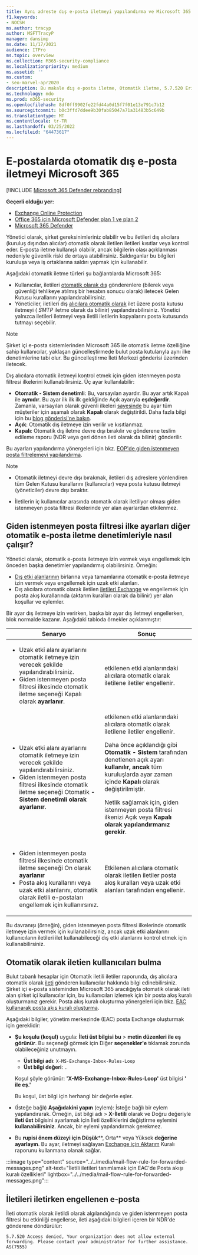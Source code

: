 ```yaml
---
title: Aynı adreste dış e-posta iletmeyi yapılandırma ve Microsoft 365.
f1.keywords:
- NOCSH
ms.author: tracyp
author: MSFTTracyP
manager: dansimp
ms.date: 11/17/2021
audience: ITPro
ms.topic: overview
ms.collection: M365-security-compliance
ms.localizationpriority: medium
ms.assetid: ''
ms.custom:
- seo-marvel-apr2020
description: Bu makale dış e-posta iletme, Otomatik iletme, 5.7.520 Erişim Engellendi iletileri, dış iletmeyi devre dışı bırakma, 'Yöneticiniz dış iletmeyi devre dışı bıraktı' iletilerini ve giden istenmeyen posta önleme ilkesi gibi konuları kapsar.
ms.technology: mdo
ms.prod: m365-security
ms.openlocfilehash: 8df0ff9902fe22fd44a0d15f7f01e13e791c7b12
ms.sourcegitcommit: b0c3ffd7ddee9b30fab85047a71a31483b5c649b
ms.translationtype: MT
ms.contentlocale: tr-TR
ms.lasthandoff: 03/25/2022
ms.locfileid: "64473617"
---
```

# <a name="control-automatic-external-email-forwarding-in-microsoft-365"></a>E-postalarda otomatik dış e-posta iletmeyi Microsoft 365

[!INCLUDE [Microsoft 365 Defender rebranding](../includes/microsoft-defender-for-office.md)]

**Geçerli olduğu yer:**
- [Exchange Online Protection](exchange-online-protection-overview.md)
- [Office 365 için Microsoft Defender plan 1 ve plan 2](defender-for-office-365.md)
- [Microsoft 365 Defender](../defender/microsoft-365-defender.md)

Yönetici olarak, şirket gereksinimleriniz olabilir ve bu iletileri dış alıcılara (kuruluş dışından alıcılar) otomatik olarak iletilen iletileri kısıtlar veya kontrol eder. E-posta iletme kullanışlı olabilir, ancak bilgilerin olası açıklanması nedeniyle güvenlik riski de ortaya atabilirsiniz. Saldırganlar bu bilgileri kuruluşa veya iş ortaklarına saldırı yapmak için kullanabilir.

Aşağıdaki otomatik iletme türleri şu bağlantılarda Microsoft 365:

- Kullanıcılar, iletileri [otomatik olarak dış](https://support.microsoft.com/office/c24f5dea-9465-4df4-ad17-a50704d66c59) gönderenlere (bilerek veya güvenliği tehlikeye atılmış bir hesabın sonucu olarak) iletecek Gelen Kutusu kurallarını yapılandırabilirsiniz.
- Yöneticiler, iletileri dış [alıcılara otomatik olarak](/exchange/recipients-in-exchange-online/manage-user-mailboxes/configure-email-forwarding) ilet üzere posta kutusu iletmeyi ( _SMTP_ iletme olarak da bilinir) yapılandırabilirsiniz. Yönetici yalnızca iletileri iletmeyi veya iletili iletilerin kopyalarını posta kutusunda tutmayı seçebilir.

> [!NOTE]
> Şirket içi e-posta sistemlerinden Microsoft 365 ile otomatik iletme özelliğine sahip kullanıcılar, yaklaşan güncelleştirmede bulut posta kutularıyla aynı ilke denetimlerine tabi olur. Bu güncelleştirme İleti Merkezi gönderisi üzerinden iletecek.

Dış alıcılara otomatik iletmeyi kontrol etmek için giden istenmeyen posta filtresi ilkelerini kullanabilirsiniz. Üç ayar kullanılabilir:

- **Otomatik - Sistem denetimli**: Bu, varsayılan ayardır. Bu ayar artık Kapalı ile **aynıdır**. Bu ayar ilk ilk ilk geldiğinde Açık ayarıyla **eşdeğerdir**. Zamanla, varsayılan olarak güvenli ilkeleri [sayesinde](secure-by-default.md) bu ayar tüm müşteriler için aşamalı olarak **Kapalı** olarak değiştirildi. Daha fazla bilgi için bu [blog gönderisi'ne bakın](https://techcommunity.microsoft.com/t5/exchange-team-blog/all-you-need-to-know-about-automatic-email-forwarding-in/ba-p/2074888). 
- **Açık**: Otomatik dış iletmeye izin verilir ve kısıtlanmaz.
- **Kapalı**: Otomatik dış iletme devre dışı bırakılır ve gönderene teslim edileme raporu (NDR veya geri dönen ileti olarak da bilinir) gönderilir.

Bu ayarları yapılandırma yönergeleri için bkz. [EOP'de giden istenmeyen posta filtrelemeyi yapılandırma](configure-the-outbound-spam-policy.md).

> [!NOTE]
>
> - Otomatik iletmeyi devre dışı bırakmak, iletileri dış adreslere yönlendiren tüm Gelen Kutusu kurallarını (kullanıcılar) veya posta kutusu iletmeyi (yöneticiler) devre dışı bıraktır.
>
> - İletilerin iç kullanıcılar arasında otomatik olarak iletiliyor olması giden istenmeyen posta filtresi ilkelerinde yer alan ayarlardan etkilenmez.


## <a name="how-the-outbound-spam-filter-policy-settings-work-with-other-automatic-email-forwarding-controls"></a>Giden istenmeyen posta filtresi ilke ayarları diğer otomatik e-posta iletme denetimleriyle nasıl çalışır?

Yönetici olarak, otomatik e-posta iletmeye izin vermek veya engellemek için önceden başka denetimler yapılandırmış olabilirsiniz. Örneğin:

- [Dış etki alanlarının](/exchange/mail-flow-best-practices/remote-domains/remote-domains) birlarına veya tamamlarına otomatik e-posta iletmeye izin vermek veya engellemek için uzak etki alanları.
- Dış alıcılara otomatik olarak iletilen [iletileri Exchange](/exchange/security-and-compliance/mail-flow-rules/mail-flow-rules) ve engellemek için posta akış kurallarında (aktarım kuralları olarak da bilinir) yer alan koşullar ve eylemler.

Bir ayar dış iletmeye izin verirken, başka bir ayar dış iletmeyi engellerken, blok normalde kazanır. Aşağıdaki tabloda örnekler açıklanmıştır:

|Senaryo|Sonuç|
|---|---|
|<ul><li>Uzak etki alanı ayarlarını otomatik iletmeye izin verecek şekilde yapılandırabilirsiniz.</li><li>Giden istenmeyen posta filtresi ilkesinde otomatik iletme seçeneği Kapalı olarak **ayarlanır**.</li></ul>|etkilenen etki alanlarındaki alıcılara otomatik olarak iletilene iletiler engellenir.|
|<ul><li>Uzak etki alanı ayarlarını otomatik iletmeye izin verecek şekilde yapılandırabilirsiniz.</li><li>Giden istenmeyen posta filtresi ilkesinde otomatik iletme seçeneği Otomatik **- Sistem denetimli olarak ayarlanır**.</li></ul>|etkilenen etki alanlarındaki alıcılara otomatik olarak iletilene iletiler engellenir. <p> Daha önce açıklandığı gibi **Otomatik - Sistem** tarafından denetlenen açık ayarı **kullanılır, ancak** tüm kuruluşlarda ayar zaman içinde **Kapalı** olarak değiştirilmiştir. <p> Netlik sağlamak için, giden istenmeyen posta filtresi ilkenizi Açık veya **Kapalı olarak yapılandırmanız** **gerekir**.|
|<ul><li>Giden istenmeyen posta filtresi ilkesinde otomatik iletme seçeneği On olarak **ayarlanır**</li><li>Posta akış kurallarını veya uzak etki alanlarını, otomatik olarak iletili e-postaları engellemek için kullanırsınız.</li></ul>|Etkilenen alıcılara otomatik olarak iletilen iletiler posta akış kuralları veya uzak etki alanları tarafından engellenir.|

Bu davranışı (örneğin), giden istenmeyen posta filtresi ilkelerinde otomatik iletmeye izin vermek için kullanabilirsiniz, ancak uzak etki alanlarını kullanıcıların iletileri ilet kullanabileceği dış etki alanlarını kontrol etmek için kullanabilirsiniz.

## <a name="how-to-find-users-that-are-automatically-forwarding"></a>Otomatik olarak iletien kullanıcıları bulma

Bulut tabanlı hesaplar için Otomatik iletili iletiler raporunda, dış alıcılara otomatik olarak [ileti](/exchange/monitoring/mail-flow-reports/mfr-auto-forwarded-messages-report) gönderen kullanıcılar hakkında bilgi edinebilirsiniz. Şirket içi e-posta sisteminden Microsoft 365 aracılığıyla otomatik olarak ileti alan şirket içi kullanıcılar için, bu kullanıcıları izlemek için bir posta akış kuralı oluşturmanız gerekir. Posta akış kuralı oluşturma yönergeleri için bkz. [EAC kullanarak posta akış kuralı oluşturma](/exchange/security-and-compliance/mail-flow-rules/manage-mail-flow-rules#use-the-eac-to-create-a-mail-flow-rule).

Aşağıdaki bilgiler, yönetim merkezinde (EAC) posta Exchange oluşturmak için gereklidir:

- **Şu koşulu (koşul)** uygula: **İleti üst bilgisi bu** \> **metin düzenleri ile eş görünür**. Bu seçeneği görmek için Diğer **seçenekler'e** tıklamak zorunda olabileceğiniz unutmayın.
  - **Üst bilgi adı**: `X-MS-Exchange-Inbox-Rules-Loop`
  - **Üst bilgi değeri**: `.`

  Koşul şöyle görünür: **'X-MS-Exchange-Inbox-Rules-Loop'** üst bilgisi **' ile eş.'**

  Bu koşul, üst bilgi için herhangi bir değerle eşler.

- (İsteğe bağlı) **Aşağıdakini yapın** (eylem): İsteğe bağlı bir eylem yapılandırarak. Örneğin, üst bilgi adı  \> **X-İletili** olarak ve Doğru değeriyle **ileti üst** bilgisini ayarlamak için İleti özelliklerini değiştirme eylemini **kullanabilirsiniz**. Ancak, bir eylemi yapılandırmak gerekmez.
- Bu **rupisi önem düzeyi için Düşük****, Orta** veya Yüksek **değerine** **ayarlayın**. Bu ayar, iletmeyi sağlayan [Exchange için Aktarım](view-email-security-reports.md#exchange-transport-rule-report) Kuralı raporunu kullanmana olanak sağlar.

:::image type="content" source="../../media/mail-flow-rule-for-forwarded-messages.png" alt-text="İletili iletileri tanımlamak için EAC'de Posta akışı kuralı özellikleri" lightbox="../../media/mail-flow-rule-for-forwarded-messages.png":::


## <a name="blocked-email-forwarding-messages"></a>İletileri iletirken engellenen e-posta

İleti otomatik olarak iletildi olarak algılandığında ve giden istenmeyen posta filtresi [](configure-the-outbound-spam-policy.md) bu etkinliği engellerse,  ileti aşağıdaki bilgileri içeren bir NDR'de gönderene döndürülür:

`5.7.520 Access denied, Your organization does not allow external forwarding. Please contact your administrator for further assistance. AS(7555)`

